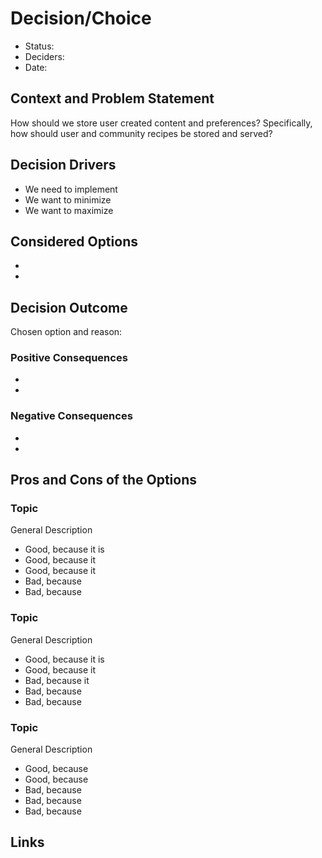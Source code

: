 # Decision/Choice
- Status: 
- Deciders: 
- Date: 

## Context and Problem Statement
How should we store user created content and preferences? Specifically, how should user and community recipes be stored and served?

## Decision Drivers
- We need to implement
- We want to minimize 
- We want to maximize

## Considered Options
- 
-

## Decision Outcome
Chosen option and reason: 

### Positive Consequences <!-- optional -->
-
- 

### Negative Consequences <!-- optional -->
- 
-

## Pros and Cons of the Options <!-- optional -->

### Topic
General Description <!-- optional -->
- Good, because it is 
- Good, because it 
- Good, because it 
- Bad, because 
- Bad, because

### Topic
General Description <!-- optional -->
- Good, because it is
- Good, because it
- Bad, because it
- Bad, because 
- Bad, because

### Topic
General Description
- Good, because 
- Good, because 
- Bad, because 
- Bad, because
- Bad, because

## Links 
